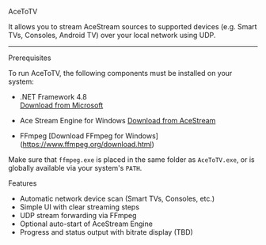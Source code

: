 AceToTV

It allows you to stream AceStream sources to supported devices (e.g. Smart TVs, Consoles, Android TV) over your local network using UDP.

---

Prerequisites

To run AceToTV, the following components must be installed on your system:

- .NET Framework 4.8  
  [Download from Microsoft](https://dotnet.microsoft.com/en-us/download/dotnet-framework/net48)

- Ace Stream Engine for Windows 
  [Download from AceStream](https://acestream.org/#download)

- FFmpeg 
  [Download FFmpeg for Windows] (https://www.ffmpeg.org/download.html)

Make sure that `ffmpeg.exe` is placed in the same folder as `AceToTV.exe`, or is globally available via your system's `PATH`.



Features

- Automatic network device scan (Smart TVs, Consoles, etc.)
- Simple UI with clear streaming steps
- UDP stream forwarding via FFmpeg
- Optional auto-start of AceStream Engine
- Progress and status output with bitrate display (TBD)
